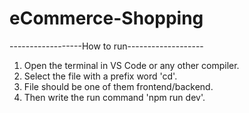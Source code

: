 # eCommerce-Shopping

------------------How to run-------------------
1. Open the terminal in VS Code or any other compiler.
2. Select the file with a prefix word 'cd'.
3. File should be one of them frontend/backend.
4. Then write the run command 'npm run dev'.